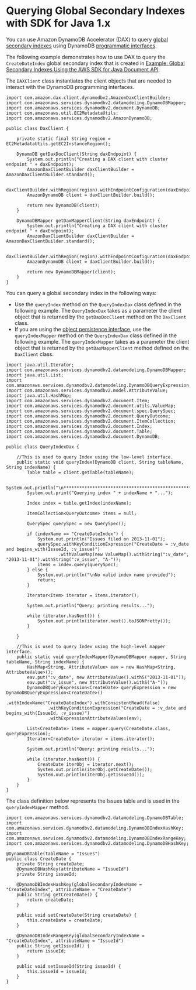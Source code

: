 # Querying Global Secondary Indexes with SDK for Java 1\.x<a name="DAX.client.QueryGSI.java-sdk-v1"></a>

You can use Amazon DynamoDB Accelerator \(DAX\) to query [global secondary indexes](https://docs.aws.amazon.com/amazondynamodb/latest/developerguide/GSI.html) using DynamoDB [programmatic interfaces](https://docs.aws.amazon.com/amazondynamodb/latest/developerguide/Programming.SDKs.Interfaces.html)\.

The following example demonstrates how to use DAX to query the `CreateDateIndex` global secondary index that is created in [Example: Global Secondary Indexes Using the AWS SDK for Java Document API](https://docs.aws.amazon.com/amazondynamodb/latest/developerguide/GSIJavaDocumentAPI.Example.html)\. 

The `DAXClient` class instantiates the client objects that are needed to interact with the DynamoDB programming interfaces\.

```
import com.amazon.dax.client.dynamodbv2.AmazonDaxClientBuilder;
import com.amazonaws.services.dynamodbv2.datamodeling.DynamoDBMapper;
import com.amazonaws.services.dynamodbv2.document.DynamoDB;
import com.amazonaws.util.EC2MetadataUtils;
import com.amazonaws.services.dynamodbv2.AmazonDynamoDB;

public class DaxClient {

	private static final String region = EC2MetadataUtils.getEC2InstanceRegion();

	DynamoDB getDaxDocClient(String daxEndpoint) {
		System.out.println("Creating a DAX client with cluster endpoint " + daxEndpoint);
		AmazonDaxClientBuilder daxClientBuilder = AmazonDaxClientBuilder.standard();

		daxClientBuilder.withRegion(region).withEndpointConfiguration(daxEndpoint);
		AmazonDynamoDB client = daxClientBuilder.build();

		return new DynamoDB(client);
	}

	DynamoDBMapper getDaxMapperClient(String daxEndpoint) {
		System.out.println("Creating a DAX client with cluster endpoint " + daxEndpoint);
		AmazonDaxClientBuilder daxClientBuilder = AmazonDaxClientBuilder.standard();

		daxClientBuilder.withRegion(region).withEndpointConfiguration(daxEndpoint);
		AmazonDynamoDB client = daxClientBuilder.build();

		return new DynamoDBMapper(client);
	}
}
```

You can query a global secondary index in the following ways: 
+ Use the `queryIndex` method on the `QueryIndexDax` class defined in the following example\. The `QueryIndexDax` takes as a parameter the client object that is returned by the `getDaxDocClient` method on the `DaxClient` class\.
+ If you are using the [object persistence interface](https://docs.aws.amazon.com/amazondynamodb/latest/developerguide/Programming.SDKs.Interfaces.Mapper.html), use the `queryIndexMapper` method on the `QueryIndexDax` class defined in the following example\. The `queryIndexMapper` takes as a parameter the client object that is returned by the `getDaxMapperClient` method defined on the `DaxClient` class\.

```
import java.util.Iterator;
import com.amazonaws.services.dynamodbv2.datamodeling.DynamoDBMapper;
import java.util.List;
import com.amazonaws.services.dynamodbv2.datamodeling.DynamoDBQueryExpression;
import com.amazonaws.services.dynamodbv2.model.AttributeValue;
import java.util.HashMap;
import com.amazonaws.services.dynamodbv2.document.Item;
import com.amazonaws.services.dynamodbv2.document.utils.ValueMap;
import com.amazonaws.services.dynamodbv2.document.spec.QuerySpec;
import com.amazonaws.services.dynamodbv2.document.QueryOutcome;
import com.amazonaws.services.dynamodbv2.document.ItemCollection;
import com.amazonaws.services.dynamodbv2.document.Index;
import com.amazonaws.services.dynamodbv2.document.Table;
import com.amazonaws.services.dynamodbv2.document.DynamoDB;

public class QueryIndexDax {

	//This is used to query Index using the low-level interface.
	public static void queryIndex(DynamoDB client, String tableName, String indexName) {
		Table table = client.getTable(tableName);

		System.out.println("\n***********************************************************\n");
		System.out.print("Querying index " + indexName + "...");

		Index index = table.getIndex(indexName);

		ItemCollection<QueryOutcome> items = null;

		QuerySpec querySpec = new QuerySpec();

		if (indexName == "CreateDateIndex") {
			System.out.println("Issues filed on 2013-11-01");
			querySpec.withKeyConditionExpression("CreateDate = :v_date and begins_with(IssueId, :v_issue)")
					.withValueMap(new ValueMap().withString(":v_date", "2013-11-01").withString(":v_issue", "A-"));
			items = index.query(querySpec);
		} else {
			System.out.println("\nNo valid index name provided");
			return;
		}

		Iterator<Item> iterator = items.iterator();

		System.out.println("Query: printing results...");

		while (iterator.hasNext()) {
			System.out.println(iterator.next().toJSONPretty());
		}

	}

	//This is used to query Index using the high-level mapper interface.
	public static void queryIndexMapper(DynamoDBMapper mapper, String tableName, String indexName) {
		HashMap<String, AttributeValue> eav = new HashMap<String, AttributeValue>();
		eav.put(":v_date", new AttributeValue().withS("2013-11-01"));
		eav.put(":v_issue", new AttributeValue().withS("A-"));
		DynamoDBQueryExpression<CreateDate> queryExpression = new DynamoDBQueryExpression<CreateDate>()
				.withIndexName("CreateDateIndex").withConsistentRead(false)
				.withKeyConditionExpression("CreateDate = :v_date and begins_with(IssueId, :v_issue)")
				.withExpressionAttributeValues(eav);

		List<CreateDate> items = mapper.query(CreateDate.class, queryExpression);
		Iterator<CreateDate> iterator = items.iterator();

		System.out.println("Query: printing results...");

		while (iterator.hasNext()) {
			CreateDate iterObj = iterator.next();
			System.out.println(iterObj.getCreateDate());
			System.out.println(iterObj.getIssueId());
		}
	}
}
```

The class definition below represents the Issues table and is used in the `queryIndexMapper` method\.

```
import com.amazonaws.services.dynamodbv2.datamodeling.DynamoDBTable;
import com.amazonaws.services.dynamodbv2.datamodeling.DynamoDBIndexHashKey;
import com.amazonaws.services.dynamodbv2.datamodeling.DynamoDBIndexRangeKey;
import com.amazonaws.services.dynamodbv2.datamodeling.DynamoDBHashKey;

@DynamoDBTable(tableName = "Issues")
public class CreateDate {
	private String createDate;
	@DynamoDBHashKey(attributeName = "IssueId")
	private String issueId;

	@DynamoDBIndexHashKey(globalSecondaryIndexName = "CreateDateIndex", attributeName = "CreateDate")
	public String getCreateDate() {
		return createDate;
	}

	public void setCreateDate(String createDate) {
		this.createDate = createDate;
	}

	@DynamoDBIndexRangeKey(globalSecondaryIndexName = "CreateDateIndex", attributeName = "IssueId")
	public String getIssueId() {
		return issueId;
	}

	public void setIssueId(String issueId) {
		this.issueId = issueId;
	}
}
```